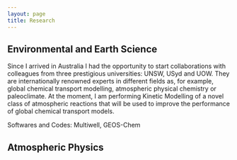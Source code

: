 ```yaml
---
layout: page
title: Research
---
```


## Environmental and Earth Science 

Since I arrived in Australia I had the opportunity to start collaborations with colleagues from three prestigious universities: UNSW, USyd and UOW. They are internationally renowned experts in different fields as, for example, global chemical transport modelling, atmospheric physical chemistry or paleoclimate. At the moment, I am performing Kinetic Modelling of a novel class of atmospheric reactions that will be used to improve the performance of global chemical transport models. 

Softwares and Codes: Multiwell, GEOS-Chem

## Atmospheric Physics 

